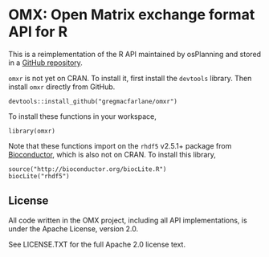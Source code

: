 OMX:  Open Matrix exchange format API for R
===

This is a reimplementation of the R API maintained by osPlanning and stored in a
[GitHub repository](https://github.com/osPlanning/omx/).

`omxr` is not yet on CRAN. To install it, first install the `devtools`
library. Then install `omxr` directly from GitHub.

    devtools::install_github("gregmacfarlane/omxr")

To install these functions in your workspace, 

    library(omxr)
    
Note that these functions import on the `rhdf5` v2.5.1+ package from
[Bioconductor](http://bioconductor.org/packages/release/bioc/html/rhdf5.html),
which is also not on CRAN. To install this library, 

    source("http://bioconductor.org/biocLite.R")
    biocLite("rhdf5")


License 
-----------------
All code written in the OMX project, including all API implementations,
is under the Apache License,  version 2.0.

See LICENSE.TXT for the full Apache 2.0 license text.
